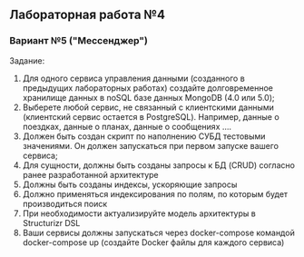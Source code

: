 ## Лабораторная работа №4
### Вариант №5 ("Мессенджер")

Задание:
1. Для одного сервиса управления данными (созданного в предыдущих лабораторных работах) создайте долговременное хранилище данных в noSQL базе данных MongoDB (4.0 или 5.0);
2. Выберете любой сервис, не связанный с клиентскими данными (клиентский сервис остается в PostgreSQL). Например, данные о  поездках, данные о планах, данные о сообщениях ….
3. Должен быть создан скрипт по наполнению СУБД тестовыми значениями. Он должен запускаться при первом запуске вашего сервиса;
4. Для сущности, должны быть созданы запросы к БД (CRUD) согласно ранее разработанной архитектуре
5. Должны быть созданы индексы, ускоряющие запросы
6. Должно применяться индексирования по полям, по которым будет производиться поиск
7. При необходимости актуализируйте модель архитектуры в Structurizr DSL
8. Ваши сервисы должны запускаться через docker-compose командой docker-compose up (создайте Docker файлы для каждого сервиса)
